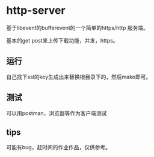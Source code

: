 # http-server

基于libevent的bufferevent的一个简单的https/http 服务端。

基本的get post来上传下载功能，并发，https。

## 运行
自己找下ssl的key生成出来替换根目录下的，然后make即可。

## 测试
可以用postman，浏览器等作为客户端测试

## tips
可能有bug，赶时间的作业作品，仅供参考。
